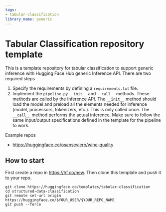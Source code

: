 ```yaml
---
tags:
- tabular-classification
library_name: generic
---
```

# Tabular Classification repository template

This is a template repository for tabular classification to support generic inference with Hugging Face Hub generic Inference API. There are two required steps
1. Specify the requirements by defining a `requirements.txt` file.
2. Implement the `pipeline.py` `__init__` and `__call__` methods. These methods are called by the Inference API. The `__init__` method should load the model and preload all the elements needed for inference (model, processors, tokenizers, etc.). This is only called once. The `__call__` method performs the actual inference. Make sure to follow the same input/output specifications defined in the template for the pipeline to work.

Example repos
* https://huggingface.co/osanseviero/wine-quality

## How to start
First create a repo in https://hf.co/new. 
Then clone this template and push it to your repo.
```
git clone https://huggingface.co/templates/tabular-classification
cd structured-data-classification
git remote set-url origin https://huggingface.co/$YOUR_USER/$YOUR_REPO_NAME
git push --force
```